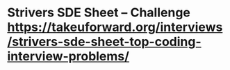 # Strivers SDE Sheet – Challenge    https://takeuforward.org/interviews/strivers-sde-sheet-top-coding-interview-problems/  
